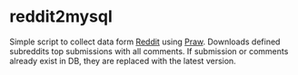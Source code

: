 # reddit2mysql

Simple script to collect data form [Reddit](https://www.reddit.com) using [Praw](https://praw.readthedocs.io). Downloads defined subreddits top submissions with all comments. If submission or comments already exist in DB, they are replaced with the latest version.
